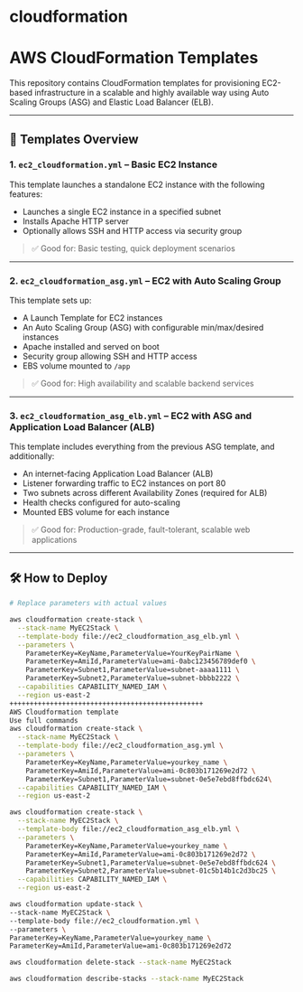 # cloudformation


# AWS CloudFormation Templates

This repository contains CloudFormation templates for provisioning EC2-based infrastructure in a scalable and highly available way using Auto Scaling Groups (ASG) and Elastic Load Balancer (ELB).

---

## 📁 Templates Overview

### 1. `ec2_cloudformation.yml` – Basic EC2 Instance

This template launches a standalone EC2 instance with the following features:

- Launches a single EC2 instance in a specified subnet
- Installs Apache HTTP server
- Optionally allows SSH and HTTP access via security group

> ✅ Good for: Basic testing, quick deployment scenarios

---

### 2. `ec2_cloudformation_asg.yml` – EC2 with Auto Scaling Group

This template sets up:

- A Launch Template for EC2 instances
- An Auto Scaling Group (ASG) with configurable min/max/desired instances
- Apache installed and served on boot
- Security group allowing SSH and HTTP access
- EBS volume mounted to `/app`

> ✅ Good for: High availability and scalable backend services

---

### 3. `ec2_cloudformation_asg_elb.yml` – EC2 with ASG and Application Load Balancer (ALB)

This template includes everything from the previous ASG template, and additionally:

- An internet-facing Application Load Balancer (ALB)
- Listener forwarding traffic to EC2 instances on port 80
- Two subnets across different Availability Zones (required for ALB)
- Health checks configured for auto-scaling
- Mounted EBS volume for each instance

> ✅ Good for: Production-grade, fault-tolerant, scalable web applications

---

## 🛠 How to Deploy

```bash
# Replace parameters with actual values

aws cloudformation create-stack \
  --stack-name MyEC2Stack \
  --template-body file://ec2_cloudformation_asg_elb.yml \
  --parameters \
    ParameterKey=KeyName,ParameterValue=YourKeyPairName \
    ParameterKey=AmiId,ParameterValue=ami-0abc123456789def0 \
    ParameterKey=Subnet1,ParameterValue=subnet-aaaa1111 \
    ParameterKey=Subnet2,ParameterValue=subnet-bbbb2222 \
  --capabilities CAPABILITY_NAMED_IAM \
  --region us-east-2
++++++++++++++++++++++++++++++++++++++++++++++++
AWS Cloudformation template
Use full commands 
aws cloudformation create-stack \
  --stack-name MyEC2Stack \
  --template-body file://ec2_cloudformation_asg.yml \
  --parameters \
    ParameterKey=KeyName,ParameterValue=yourkey_name \
    ParameterKey=AmiId,ParameterValue=ami-0c803b171269e2d72 \
    ParameterKey=Subnet1,ParameterValue=subnet-0e5e7ebd8ffbdc624\
  --capabilities CAPABILITY_NAMED_IAM \
  --region us-east-2

aws cloudformation create-stack \
  --stack-name MyEC2Stack \
  --template-body file://ec2_cloudformation_asg_elb.yml \
  --parameters \
    ParameterKey=KeyName,ParameterValue=yourkey_name \
    ParameterKey=AmiId,ParameterValue=ami-0c803b171269e2d72 \
    ParameterKey=Subnet1,ParameterValue=subnet-0e5e7ebd8ffbdc624 \
    ParameterKey=Subnet2,ParameterValue=subnet-01c5b14b1c2d3bc25 \
  --capabilities CAPABILITY_NAMED_IAM \
  --region us-east-2

aws cloudformation update-stack \
--stack-name MyEC2Stack \
--template-body file://ec2_cloudformation.yml \
--parameters \
ParameterKey=KeyName,ParameterValue=yourkey_name \
ParameterKey=AmiId,ParameterValue=ami-0c803b171269e2d72

aws cloudformation delete-stack --stack-name MyEC2Stack

aws cloudformation describe-stacks --stack-name MyEC2Stack


